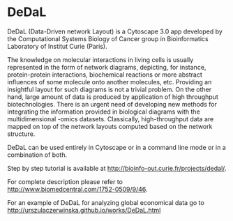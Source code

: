# DeDaL

DeDaL (Data-Driven network Layout) is a Cytoscape 3.0 app developed by the Computational Systems Biology of Cancer group in Bioinformatics Laboratory of Institut Curie (Paris).

The knowledge on molecular interactions in living cells is usually represented in the form of network diagrams, depicting, for instance, protein-protein interactions, biochemical reactions or more abstract influences of some molecule onto another molecules, etc. Providing an insightful layout for such diagrams is not a trivial problem. On the other hand, large amount of data is produced by application of high throughput biotechnologies. There is an urgent need of developing new methods for integrating the information provided in biological diagrams with the multidimensional -omics datasets. Classically, high-throughput data are mapped on top of the network layouts computed based on the network structure.

DeDaL can be used entirely in Cytoscape or in a command line mode or in a combination of both.

Step by step tutorial is available at http://bioinfo-out.curie.fr/projects/dedal/.

For complete description please refer to http://www.biomedcentral.com/1752-0509/9/46.

For an example of DeDaL for analyzing global economical data go to http://urszulaczerwinska.github.io/works/DeDaL.html
